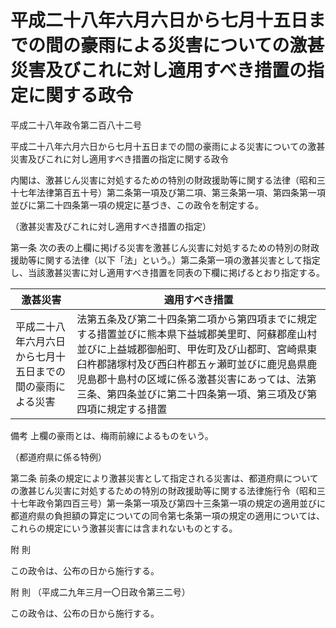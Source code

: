 # 平成二十八年六月六日から七月十五日までの間の豪雨による災害についての激甚災害及びこれに対し適用すべき措置の指定に関する政令

平成二十八年政令第二百八十二号

平成二十八年六月六日から七月十五日までの間の豪雨による災害についての激甚災害及びこれに対し適用すべき措置の指定に関する政令

内閣は、激甚じん災害に対処するための特別の財政援助等に関する法律（昭和三十七年法律第百五十号）第二条第一項及び第二項、第三条第一項、第四条第一項並びに第二十四条第一項の規定に基づき、この政令を制定する。

（激甚災害及びこれに対し適用すべき措置の指定）

第一条 次の表の上欄に掲げる災害を激甚じん災害に対処するための特別の財政援助等に関する法律（以下「法」という。）第二条第一項の激甚災害として指定し、当該激甚災害に対し適用すべき措置を同表の下欄に掲げるとおり指定する。

激甚災害 | 適用すべき措置  
---|---  
平成二十八年六月六日から七月十五日までの間の豪雨による災害 | 法第五条及び第二十四条第二項から第四項までに規定する措置並びに熊本県下益城郡美里町、阿蘇郡産山村並びに上益城郡御船町、甲佐町及び山都町、宮崎県東臼杵郡諸塚村及び西臼杵郡五ヶ瀬町並びに鹿児島県鹿児島郡十島村の区域に係る激甚災害にあっては、法第三条、第四条並びに第二十四条第一項、第三項及び第四項に規定する措置  
備考 上欄の豪雨とは、梅雨前線によるものをいう。  
  
（都道府県に係る特例）

第二条 前条の規定により激甚災害として指定される災害は、都道府県についての激甚じん災害に対処するための特別の財政援助等に関する法律施行令（昭和三十七年政令第四百三号）第一条第一項及び第四十三条第一項の規定の適用並びに都道府県の負担額の算定についての同令第七条第一項の規定の適用については、これらの規定にいう激甚災害には含まれないものとする。

附 則

この政令は、公布の日から施行する。

附 則 （平成二九年三月一〇日政令第三二号）

この政令は、公布の日から施行する。
